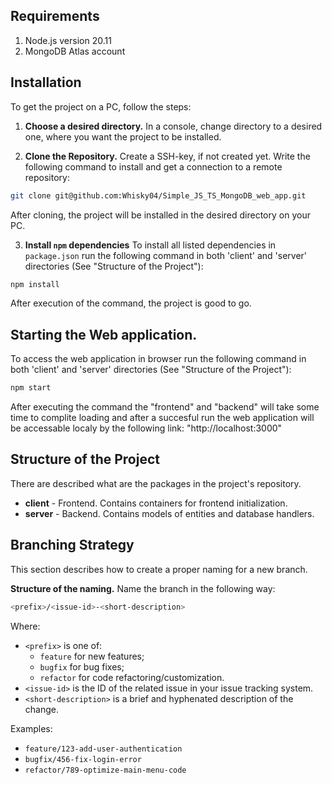 ## Requirements

1. Node.js version 20.11
2. MongoDB Atlas account

## Installation

To get the project on a PC, follow the steps:
1. **Choose a desired directory.**
In a console, change directory to a desired one, where you want the project to be installed.

2. **Clone the Repository.**
Create a SSH-key, if not created yet. Write the following command to install and get a connection to a remote repository:
```bash
git clone git@github.com:Whisky04/Simple_JS_TS_MongoDB_web_app.git
```
After cloning, the project will be installed in the desired directory on your PC.

3. **Install `npm` dependencies**
To install all listed dependencies in `package.json` run the following command in both 'client' and 'server' directories (See "Structure of the Project"):
```bash
npm install
```
After execution of the command, the project is good to go.

## Starting the Web application.

To access the web application in browser run the following command in both 'client' and 'server' directories (See "Structure of the Project"):
```bash
npm start
```
After executing the command the "frontend" and "backend" will take some time to complite loading and after a succesful run the web application will be accessable localy by the following link: "http://localhost:3000"

## Structure of the Project

There are described what are the packages in the project's repository.

- **client** - Frontend. Contains containers for frontend initialization.
- **server** - Backend. Contains models of entities and database handlers.

## Branching Strategy

This section describes how to create a proper naming for a new branch.

**Structure of the naming.**
Name the branch in the following way: 
```bash
<prefix>/<issue-id>-<short-description>
```
Where:
- `<prefix>` is one of:
  - `feature` for new features;
  - `bugfix` for bug fixes;
  - `refactor` for code refactoring/customization.
- `<issue-id>` is the ID of the related issue in your issue tracking system.
- `<short-description>` is a brief and hyphenated description of the change.

Examples:
- `feature/123-add-user-authentication`
- `bugfix/456-fix-login-error`
- `refactor/789-optimize-main-menu-code`
